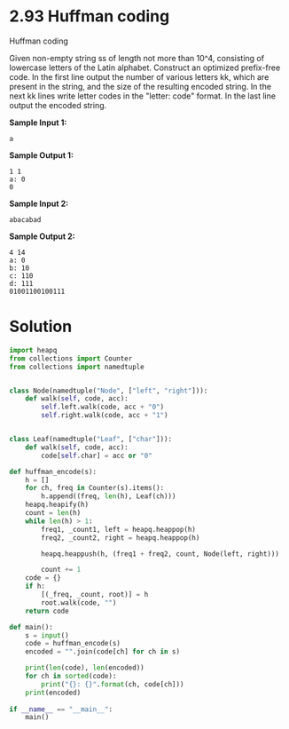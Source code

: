 # 2.93 Huffman coding

Huffman coding

Given non-empty string ss of length not more than 10^4, consisting of lowercase letters of the Latin alphabet. Construct
an optimized prefix-free code. In the first line output the number of various letters kk, which are present in the
string, and the size of the resulting encoded string. In the next kk lines write letter codes in the "letter: code"
format. In the last line output the encoded string.

**Sample Input 1:**

```
a
```

**Sample Output 1:**

```
1 1
a: 0
0
```

**Sample Input 2:**

```
abacabad
```

**Sample Output 2:**

```
4 14
a: 0
b: 10
c: 110
d: 111
01001100100111
```

# Solution

```python
import heapq
from collections import Counter
from collections import namedtuple


class Node(namedtuple("Node", ["left", "right"])):
    def walk(self, code, acc):
        self.left.walk(code, acc + "0")
        self.right.walk(code, acc + "1")


class Leaf(namedtuple("Leaf", ["char"])):
    def walk(self, code, acc):
        code[self.char] = acc or "0"

def huffman_encode(s):
    h = []
    for ch, freq in Counter(s).items():
        h.append((freq, len(h), Leaf(ch)))
    heapq.heapify(h)
    count = len(h)
    while len(h) > 1:
        freq1, _count1, left = heapq.heappop(h)
        freq2, _count2, right = heapq.heappop(h)

        heapq.heappush(h, (freq1 + freq2, count, Node(left, right)))

        count += 1
    code = {}
    if h:
        [(_freq, _count, root)] = h
        root.walk(code, "")
    return code

def main():
    s = input()
    code = huffman_encode(s)
    encoded = "".join(code[ch] for ch in s)

    print(len(code), len(encoded))
    for ch in sorted(code):
        print("{}: {}".format(ch, code[ch]))
    print(encoded)
    
if __name__ == "__main__":
    main()
```